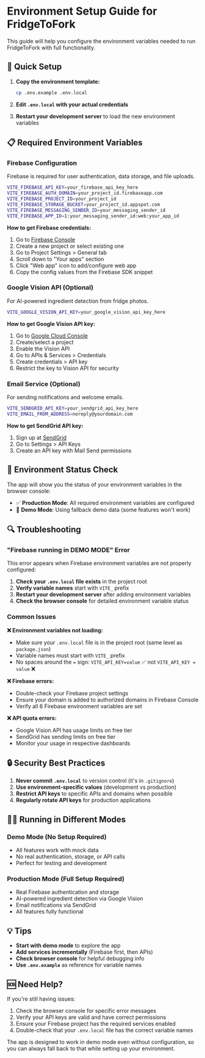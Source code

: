# Environment Setup Guide for FridgeToFork

This guide will help you configure the environment variables needed to run FridgeToFork with full functionality.

## 🔧 Quick Setup

1. **Copy the environment template:**
   ```bash
   cp .env.example .env.local
   ```

2. **Edit `.env.local` with your actual credentials**

3. **Restart your development server** to load the new environment variables

## 📋 Required Environment Variables

### Firebase Configuration
Firebase is required for user authentication, data storage, and file uploads.

```bash
VITE_FIREBASE_API_KEY=your_firebase_api_key_here
VITE_FIREBASE_AUTH_DOMAIN=your_project_id.firebaseapp.com
VITE_FIREBASE_PROJECT_ID=your_project_id
VITE_FIREBASE_STORAGE_BUCKET=your_project_id.appspot.com
VITE_FIREBASE_MESSAGING_SENDER_ID=your_messaging_sender_id
VITE_FIREBASE_APP_ID=1:your_messaging_sender_id:web:your_app_id
```

**How to get Firebase credentials:**
1. Go to [Firebase Console](https://console.firebase.google.com/)
2. Create a new project or select existing one
3. Go to Project Settings > General tab
4. Scroll down to "Your apps" section
5. Click "Web app" icon to add/configure web app
6. Copy the config values from the Firebase SDK snippet

### Google Vision API (Optional)
For AI-powered ingredient detection from fridge photos.

```bash
VITE_GOOGLE_VISION_API_KEY=your_google_vision_api_key_here
```

**How to get Google Vision API key:**
1. Go to [Google Cloud Console](https://console.cloud.google.com/)
2. Create/select a project
3. Enable the Vision API
4. Go to APIs & Services > Credentials
5. Create credentials > API key
6. Restrict the key to Vision API for security

### Email Service (Optional)
For sending notifications and welcome emails.

```bash
VITE_SENDGRID_API_KEY=your_sendgrid_api_key_here
VITE_EMAIL_FROM_ADDRESS=noreply@yourdomain.com
```

**How to get SendGrid API key:**
1. Sign up at [SendGrid](https://sendgrid.com/)
2. Go to Settings > API Keys
3. Create an API key with Mail Send permissions

## 🚦 Environment Status Check

The app will show you the status of your environment variables in the browser console:

- ✅ **Production Mode**: All required environment variables are configured
- 🔧 **Demo Mode**: Using fallback demo data (some features won't work)

## 🔍 Troubleshooting

### "Firebase running in DEMO MODE" Error

This error appears when Firebase environment variables are not properly configured:

1. **Check your `.env.local` file exists** in the project root
2. **Verify variable names** start with `VITE_` prefix
3. **Restart your development server** after adding environment variables
4. **Check the browser console** for detailed environment variable status

### Common Issues

**❌ Environment variables not loading:**
- Make sure your `.env.local` file is in the project root (same level as `package.json`)
- Variable names must start with `VITE_` prefix
- No spaces around the `=` sign: `VITE_API_KEY=value` ✅ not `VITE_API_KEY = value` ❌

**❌ Firebase errors:**
- Double-check your Firebase project settings
- Ensure your domain is added to authorized domains in Firebase Console
- Verify all 6 Firebase environment variables are set

**❌ API quota errors:**
- Google Vision API has usage limits on free tier
- SendGrid has sending limits on free tier
- Monitor your usage in respective dashboards

## 🔒 Security Best Practices

1. **Never commit `.env.local`** to version control (it's in `.gitignore`)
2. **Use environment-specific values** (development vs production)
3. **Restrict API keys** to specific APIs and domains when possible
4. **Regularly rotate API keys** for production applications

## 🏃‍♂️ Running in Different Modes

### Demo Mode (No Setup Required)
- All features work with mock data
- No real authentication, storage, or API calls
- Perfect for testing and development

### Production Mode (Full Setup Required)
- Real Firebase authentication and storage
- AI-powered ingredient detection via Google Vision
- Email notifications via SendGrid
- All features fully functional

## 💡 Tips

- **Start with demo mode** to explore the app
- **Add services incrementally** (Firebase first, then APIs)
- **Check browser console** for helpful debugging info
- **Use `.env.example`** as reference for variable names

## 🆘 Need Help?

If you're still having issues:

1. Check the browser console for specific error messages
2. Verify your API keys are valid and have correct permissions
3. Ensure your Firebase project has the required services enabled
4. Double-check that your `.env.local` file has the correct variable names

The app is designed to work in demo mode even without configuration, so you can always fall back to that while setting up your environment.